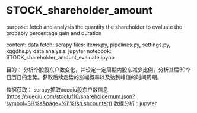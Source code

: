 # STOCK_shareholder_amount
purpose:
fetch and analysis the quantity the shareholder to evaluate the probably percentage gain and duration

content:
data fetch: scrapy files: items.py, pipelines.py, settings.py, xqgdhs.py
data analysis: jupyter notebook: STOCK_shareholder_amount_evaluate.ipynb

目的：
分析个股股东户数变化，并设定一定周期内股东减少比例，分析其后30个日历日的走势。获取后续走势的涨幅概率以及达到峰值的时间周期。

数据获取：
scrapy抓取xueqiu股东户数信息(https://xueqiu.com/stock/f10/shareholdernum.json?symbol=SH%s&page=%i'%(sh,shcounter))
数据分析：jupyter
